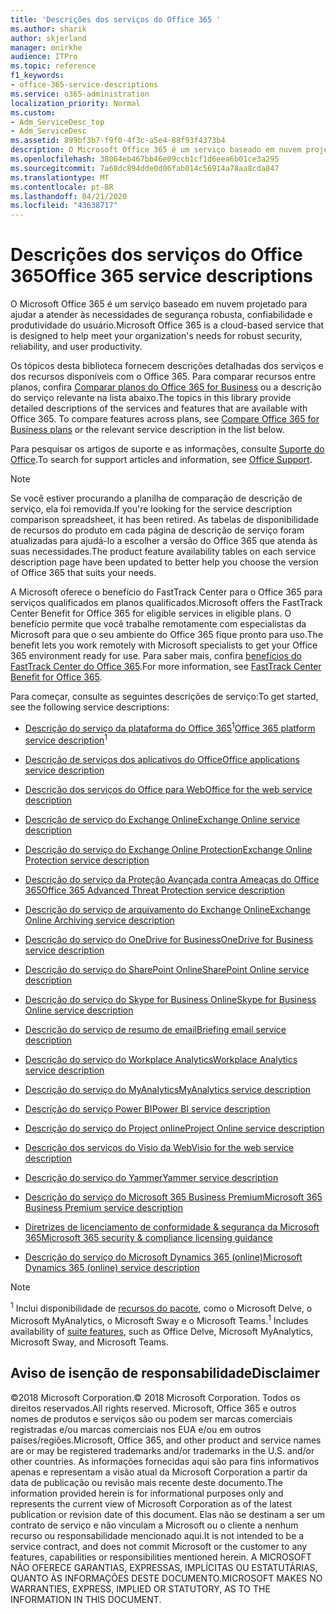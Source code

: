 ```yaml
---
title: 'Descrições dos serviços do Office 365 '
ms.author: sharik
author: skjerland
manager: mnirkhe
audience: ITPro
ms.topic: reference
f1_keywords:
- office-365-service-descriptions
ms.service: o365-administration
localization_priority: Normal
ms.custom:
- Adm_ServiceDesc_top
- Adm_ServiceDesc
ms.assetid: 899bf3b7-f9f0-4f3c-a5e4-88f93f4373b4
description: O Microsoft Office 365 é um serviço baseado em nuvem projetado para ajudar a atender às necessidades de segurança robusta, confiabilidade e produtividade do usuário.
ms.openlocfilehash: 38064eb467bb46e09ccb1cf1d6eea6b01ce3a295
ms.sourcegitcommit: 7a68dc894dde0d06fab014c56914a78aa8cda847
ms.translationtype: MT
ms.contentlocale: pt-BR
ms.lasthandoff: 04/21/2020
ms.locfileid: "43638717"
---
```

# <a name="office-365-service-descriptions"></a><span data-ttu-id="62978-103">Descrições dos serviços do Office 365</span><span class="sxs-lookup"><span data-stu-id="62978-103">Office 365 service descriptions</span></span> 

<span data-ttu-id="62978-104">O Microsoft Office 365 é um serviço baseado em nuvem projetado para ajudar a atender às necessidades de segurança robusta, confiabilidade e produtividade do usuário.</span><span class="sxs-lookup"><span data-stu-id="62978-104">Microsoft Office 365 is a cloud-based service that is designed to help meet your organization's needs for robust security, reliability, and user productivity.</span></span> 
  
<span data-ttu-id="62978-p101">Os tópicos desta biblioteca fornecem descrições detalhadas dos serviços e dos recursos disponíveis com o Office 365. Para comparar recursos entre planos, confira [Comparar planos do Office 365 for Business](https://go.microsoft.com/fwlink/?LinkID=799177&amp;clcid=0x409) ou a descrição do serviço relevante na lista abaixo.</span><span class="sxs-lookup"><span data-stu-id="62978-p101">The topics in this library provide detailed descriptions of the services and features that are available with Office 365. To compare features across plans, see [Compare Office 365 for Business plans](https://go.microsoft.com/fwlink/?LinkID=799177&amp;clcid=0x409) or the relevant service description in the list below.</span></span> 
  
<span data-ttu-id="62978-107">Para pesquisar os artigos de suporte e as informações, consulte [Suporte do Office](https://support.office.com/).</span><span class="sxs-lookup"><span data-stu-id="62978-107">To search for support articles and information, see [Office Support](https://support.office.com/).</span></span>
  
> [!NOTE]
> <span data-ttu-id="62978-108">Se você estiver procurando a planilha de comparação de descrição de serviço, ela foi removida.</span><span class="sxs-lookup"><span data-stu-id="62978-108">If you're looking for the service description comparison spreadsheet, it has been retired.</span></span> <span data-ttu-id="62978-109">As tabelas de disponibilidade de recursos do produto em cada página de descrição de serviço foram atualizadas para ajudá-lo a escolher a versão do Office 365 que atenda às suas necessidades.</span><span class="sxs-lookup"><span data-stu-id="62978-109">The product feature availability tables on each service description page have been updated to better help you choose the version of Office 365 that suits your needs.</span></span> 
  
<span data-ttu-id="62978-110">A Microsoft oferece o benefício do FastTrack Center para o Office 365 para serviços qualificados em planos qualificados.</span><span class="sxs-lookup"><span data-stu-id="62978-110">Microsoft offers the FastTrack Center Benefit for Office 365 for eligible services in eligible plans.</span></span> <span data-ttu-id="62978-111">O benefício permite que você trabalhe remotamente com especialistas da Microsoft para que o seu ambiente do Office 365 fique pronto para uso.</span><span class="sxs-lookup"><span data-stu-id="62978-111">The benefit lets you work remotely with Microsoft specialists to get your Office 365 environment ready for use.</span></span> <span data-ttu-id="62978-112">Para saber mais, confira [benefícios do FastTrack Center do Office 365](https://docs.microsoft.com/fasttrack/O365-fasttrack-benefit-for-office-365).</span><span class="sxs-lookup"><span data-stu-id="62978-112">For more information, see [FastTrack Center Benefit for Office 365](https://docs.microsoft.com/fasttrack/O365-fasttrack-benefit-for-office-365).</span></span>
  
<span data-ttu-id="62978-113">Para começar, consulte as seguintes descrições de serviço:</span><span class="sxs-lookup"><span data-stu-id="62978-113">To get started, see the following service descriptions:</span></span>
  
- <span data-ttu-id="62978-114">[Descrição do serviço da plataforma do Office 365](office-365-platform-service-description/office-365-platform-service-description.md)<sup>1</sup></span><span class="sxs-lookup"><span data-stu-id="62978-114">[Office 365 platform service description](office-365-platform-service-description/office-365-platform-service-description.md)<sup>1</sup></span></span>

- [<span data-ttu-id="62978-115">Descrição de serviços dos aplicativos do Office</span><span class="sxs-lookup"><span data-stu-id="62978-115">Office applications service description</span></span>](office-applications-service-description/office-applications-service-description.md)

- [<span data-ttu-id="62978-116">Descrição dos serviços do Office para Web</span><span class="sxs-lookup"><span data-stu-id="62978-116">Office for the web service description</span></span>](office-online-service-description/office-online-service-description.md)

- [<span data-ttu-id="62978-117">Descrição de serviço do Exchange Online</span><span class="sxs-lookup"><span data-stu-id="62978-117">Exchange Online service description</span></span>](exchange-online-service-description/exchange-online-service-description.md)

- [<span data-ttu-id="62978-118">Descrição do serviço do Exchange Online Protection</span><span class="sxs-lookup"><span data-stu-id="62978-118">Exchange Online Protection service description</span></span>](exchange-online-protection-service-description/exchange-online-protection-service-description.md)

- [<span data-ttu-id="62978-119">Descrição do serviço da Proteção Avançada contra Ameaças do Office 365</span><span class="sxs-lookup"><span data-stu-id="62978-119">Office 365 Advanced Threat Protection service description</span></span>](office-365-advanced-threat-protection-service-description.md)

- [<span data-ttu-id="62978-120">Descrição do serviço de arquivamento do Exchange Online</span><span class="sxs-lookup"><span data-stu-id="62978-120">Exchange Online Archiving service description</span></span>](exchange-online-archiving-service-description/exchange-online-archiving-service-description.md)

- [<span data-ttu-id="62978-121">Descrição do serviço do OneDrive for Business</span><span class="sxs-lookup"><span data-stu-id="62978-121">OneDrive for Business service description</span></span>](onedrive-for-business-service-description.md)

- [<span data-ttu-id="62978-122">Descrição do serviço do SharePoint Online</span><span class="sxs-lookup"><span data-stu-id="62978-122">SharePoint Online service description</span></span>](sharepoint-online-service-description/sharepoint-online-service-description.md)

- [<span data-ttu-id="62978-123">Descrição do serviço do Skype for Business Online</span><span class="sxs-lookup"><span data-stu-id="62978-123">Skype for Business Online service description</span></span>](skype-for-business-online-service-description/skype-for-business-online-service-description.md)

- [<span data-ttu-id="62978-124">Descrição do serviço de resumo de email</span><span class="sxs-lookup"><span data-stu-id="62978-124">Briefing email service description</span></span>](briefing-service-description.md)

- [<span data-ttu-id="62978-125">Descrição do serviço do Workplace Analytics</span><span class="sxs-lookup"><span data-stu-id="62978-125">Workplace Analytics service description</span></span>](workplace-analytics-service-description.md)

- [<span data-ttu-id="62978-126">Descrição do serviço do MyAnalytics</span><span class="sxs-lookup"><span data-stu-id="62978-126">MyAnalytics service description</span></span>](mya-service-description.md)

- [<span data-ttu-id="62978-127">Descrição do serviço Power BI</span><span class="sxs-lookup"><span data-stu-id="62978-127">Power BI service description</span></span>](power-bi-service-description.md)

- [<span data-ttu-id="62978-128">Descrição do serviço do Project online</span><span class="sxs-lookup"><span data-stu-id="62978-128">Project Online service description</span></span>](project-online-service-description/project-online-service-description.md)

- [<span data-ttu-id="62978-129">Descrição dos serviços do Visio da Web</span><span class="sxs-lookup"><span data-stu-id="62978-129">Visio for the web service description</span></span>](visio-online-service-description/visio-online-service-description.md)

- [<span data-ttu-id="62978-130">Descrição do serviço do Yammer</span><span class="sxs-lookup"><span data-stu-id="62978-130">Yammer service description</span></span>](yammer-service-description/yammer-service-description.md)

- [<span data-ttu-id="62978-131">Descrição do serviço do Microsoft 365 Business Premium</span><span class="sxs-lookup"><span data-stu-id="62978-131">Microsoft 365 Business Premium service description</span></span>](microsoft-365-service-descriptions/microsoft-365-business-service-description.md)

- [<span data-ttu-id="62978-132">Diretrizes de licenciamento de conformidade & segurança da Microsoft 365</span><span class="sxs-lookup"><span data-stu-id="62978-132">Microsoft 365 security & compliance licensing guidance</span></span>](microsoft-365-service-descriptions/microsoft-365-tenantlevel-services-licensing-guidance/microsoft-365-security-compliance-licensing-guidance.md)

- [<span data-ttu-id="62978-133">Descrição do serviço do Microsoft Dynamics 365 (online)</span><span class="sxs-lookup"><span data-stu-id="62978-133">Microsoft Dynamics 365 (online) service description</span></span>](microsoft-dynamics-365-online-service-description.md)

> [!NOTE]
> <span data-ttu-id="62978-134"><sup>1</sup> Inclui disponibilidade de [recursos do pacote](https://docs.microsoft.com/office365/servicedescriptions/office-365-platform-service-description/office-365-suite-features), como o Microsoft Delve, o Microsoft MyAnalytics, o Microsoft Sway e o Microsoft Teams.</span><span class="sxs-lookup"><span data-stu-id="62978-134"><sup>1</sup> Includes availability of [suite features](https://docs.microsoft.com/office365/servicedescriptions/office-365-platform-service-description/office-365-suite-features), such as Office Delve, Microsoft MyAnalytics, Microsoft Sway, and Microsoft Teams.</span></span>
  
## <a name="disclaimer"></a><span data-ttu-id="62978-135">Aviso de isenção de responsabilidade</span><span class="sxs-lookup"><span data-stu-id="62978-135">Disclaimer</span></span>

<span data-ttu-id="62978-136">&copy;2018 Microsoft Corporation.</span><span class="sxs-lookup"><span data-stu-id="62978-136">&copy; 2018 Microsoft Corporation.</span></span> <span data-ttu-id="62978-137">Todos os direitos reservados.</span><span class="sxs-lookup"><span data-stu-id="62978-137">All rights reserved.</span></span> <span data-ttu-id="62978-138">Microsoft, Office 365 e outros nomes de produtos e serviços são ou podem ser marcas comerciais registradas e/ou marcas comerciais nos EUA e/ou em outros países/regiões.</span><span class="sxs-lookup"><span data-stu-id="62978-138">Microsoft, Office 365, and other product and service names are or may be registered trademarks and/or trademarks in the U.S. and/or other countries.</span></span> <span data-ttu-id="62978-139">As informações fornecidas aqui são para fins informativos apenas e representam a visão atual da Microsoft Corporation a partir da data de publicação ou revisão mais recente deste documento.</span><span class="sxs-lookup"><span data-stu-id="62978-139">The information provided herein is for informational purposes only and represents the current view of Microsoft Corporation as of the latest publication or revision date of this document.</span></span> <span data-ttu-id="62978-140">Elas não se destinam a ser um contrato de serviço e não vinculam a Microsoft ou o cliente a nenhum recurso ou responsabilidade mencionado aqui.</span><span class="sxs-lookup"><span data-stu-id="62978-140">It is not intended to be a service contract, and does not commit Microsoft or the customer to any features, capabilities or responsibilities mentioned herein.</span></span> <span data-ttu-id="62978-141">A MICROSOFT NÃO OFERECE GARANTIAS, EXPRESSAS, IMPLÍCITAS OU ESTATUTÁRIAS, QUANTO ÀS INFORMAÇÕES DESTE DOCUMENTO.</span><span class="sxs-lookup"><span data-stu-id="62978-141">MICROSOFT MAKES NO WARRANTIES, EXPRESS, IMPLIED OR STATUTORY, AS TO THE INFORMATION IN THIS DOCUMENT.</span></span>
 